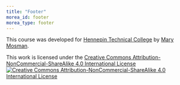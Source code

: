 ```yaml
---
title: "Footer"
morea_id: footer
morea_type: footer
---
```


This course was developed for [Hennepin Technical College](https://www.hennepintech.edu/) by [Mary Mosman](https://www.linkedin.com/in/mary-mosman-43523976).

This work is licensed under the <a rel="license" href="http://creativecommons.org/licenses/by-nc-sa/4.0/">Creative Commons Attribution-NonCommercial-ShareAlike 4.0 International License</a> <a rel="license" href="http://creativecommons.org/licenses/by-nc-sa/4.0/"><img alt="Creative Commons Attribution-NonCommercial-ShareAlike 4.0 International License" style="border-width:0" src="https://i.creativecommons.org/l/by-nc-sa/4.0/80x15.png" style="vertical-align: top;"/></a>

